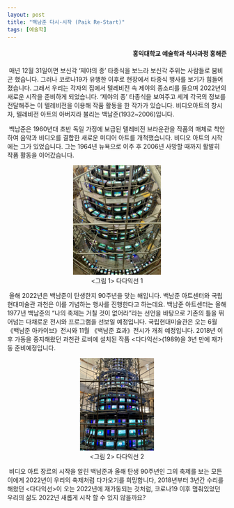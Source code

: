 ```yaml
---
layout: post
title: "백남준 다시-시작 (Paik Re-Start)"
tags: [예술학]
---
```


<h4><div style="text-align:right">홍익대학교 예술학과 석사과정 홍해준</div></h4>

&nbsp;매년 12월 31일이면 보신각 ‘제야의 종’ 타종식을 보느라 보신각 주위는 사람들로 붐비곤 했습니다. 그러나 코로나19가 유행한 이후로 현장에서 타종식 행사를 보기가 힘들어졌습니다. 그래서 우리는 각자의 집에서 텔레비전 속 제야의 종소리를 들으며 2022년의 새로운 시작을 준비하게 되었습니다. ‘제야의 종’ 타종식을 보여주고 세계 각국의 정보를 전달해주는 이 텔레비전을 이용해 작품 활동을 한 작가가 있습니다. 비디오아트의 창시자, 텔레비전 아트의 아버지라 불리는 백남준(1932~2006)입니다.

&nbsp;백남준은 1960년대 초반 독일 가정에 보급된 텔레비전 브라운관을 작품의 매체로 착안하여 음악과 비디오를 결합한 새로운 미디어 아트를 개척했습니다. 비디오 아트의 시작에는 그가 있었습니다. 그는 1964년 뉴욕으로 이주 후 2006년 사망할 때까지 활발히 작품 활동을 이어갔습니다.

<center><img src="https://github.com/mimirep/mimirep.github.io/blob/master/images/202201/%E1%84%83%E1%85%A1%E1%84%83%E1%85%A1%E1%84%8B%E1%85%B5%E1%86%A8%E1%84%89%E1%85%A5%E1%86%AB1.jpg?raw=true" width=40% height=40%><figcaption><그림 1> 다다익선 1</figcaption></center>

&nbsp;올해 2022년은 백남준이 탄생한지 90주년을 맞는 해입니다. 백남준 아트센터와 국립현대미술관 과천은 이를 기념하는 행사를 진행한다고 하는데요. 백남준 아트센터는 올해 1977년 백남준의 “나의 축제는 거칠 것이 없어라”라는 선언을 바탕으로 기존의 틀을 뛰어넘는 다채로운 전시와 프로그램을 선보일 예정입니다. 국립현대미술관은 오는 6월 《백남준 아카이브》전시와 11월 《백남준 효과》전시가 개최 예정입니다. 2018년 이후 가동을 중지해왔던 과천관 로비에 설치된 작품 <다다익선>(1989)을 3년 만에 재가동 준비예정입니다.

<center><figure><img src="https://github.com/mimirep/mimirep.github.io/blob/master/images/202201/%E1%84%83%E1%85%A1%E1%84%83%E1%85%A1%E1%84%8B%E1%85%B5%E1%86%A8%E1%84%89%E1%85%A5%E1%86%AB2.jpg?raw=true" width=40% height=40%><figcaption><그림 2> 다다익선 2</figcaption></figure></center>

&nbsp;비디오 아트 장르의 시작을 알린 백남준과 올해 탄생 90주년인 그의 축제를 보는 모든 이에게 2022년이 우리의 축제처럼 다가오기를 희망합니다, 2018년부터 3년간 수리를 해왔던 <다다익선>이 오는 2022년에 재가동되는 것처럼, 코로나19 이후 멈춰있었던 우리의 삶도 2022년 새롭게 시작 할 수 있지 않을까요?

